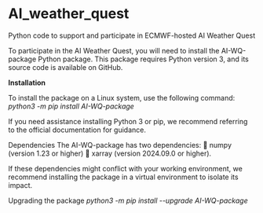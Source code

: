# AI_weather_quest
Python code to support and participate in ECMWF-hosted AI Weather Quest

To participate in the AI Weather Quest, you will need to install the AI-WQ-package Python package. This package requires Python version 3, and its source code is available on GitHub.

**Installation**

To install the package on a Linux system, use the following command:   
_python3 -m pip install AI-WQ-package_

If you need assistance installing Python 3 or pip, we recommend referring to the official documentation for guidance.

Dependencies
The AI-WQ-package has two dependencies:
  	numpy (version 1.23 or higher)
  	xarray (version 2024.09.0 or higher).

If these dependencies might conflict with your working environment, we recommend installing the package in a virtual environment to isolate its impact.

Upgrading the package
_python3 -m pip install --upgrade AI-WQ-package_

